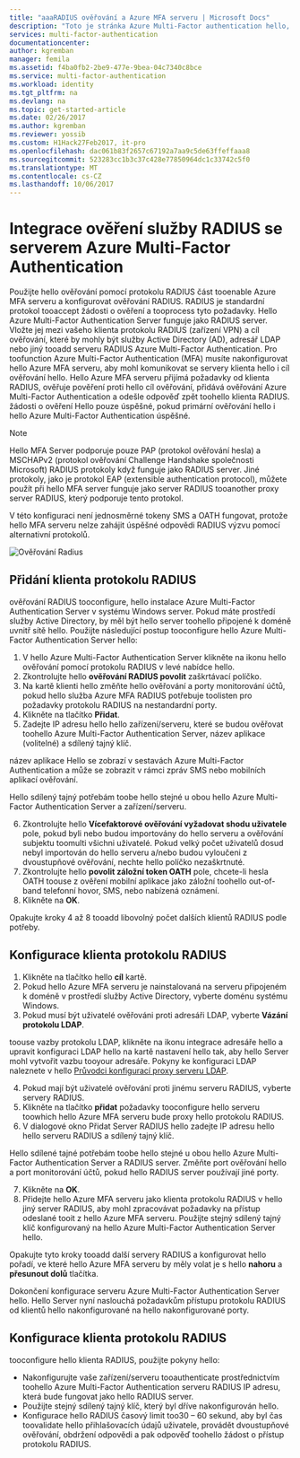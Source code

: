 ```yaml
---
title: "aaaRADIUS ověřování a Azure MFA serveru | Microsoft Docs"
description: "Toto je stránka Azure Multi-Factor authentication hello, která vám pomůže při nasazení ověření RADIUS a Server Azure Multi-Factor Authentication."
services: multi-factor-authentication
documentationcenter: 
author: kgremban
manager: femila
ms.assetid: f4ba0fb2-2be9-477e-9bea-04c7340c8bce
ms.service: multi-factor-authentication
ms.workload: identity
ms.tgt_pltfrm: na
ms.devlang: na
ms.topic: get-started-article
ms.date: 02/26/2017
ms.author: kgremban
ms.reviewer: yossib
ms.custom: H1Hack27Feb2017, it-pro
ms.openlocfilehash: dac061b83f2657c67192a7aa9c5de63ffeffaaa8
ms.sourcegitcommit: 523283cc1b3c37c428e77850964dc1c33742c5f0
ms.translationtype: MT
ms.contentlocale: cs-CZ
ms.lasthandoff: 10/06/2017
---
```

# <a name="integrate-radius-authentication-with-azure-multi-factor-authentication-server"></a>Integrace ověření služby RADIUS se serverem Azure Multi-Factor Authentication
Použijte hello ověřování pomocí protokolu RADIUS část tooenable Azure MFA serveru a konfigurovat ověřování RADIUS. RADIUS je standardní protokol tooaccept žádosti o ověření a tooprocess tyto požadavky. Hello Azure Multi-Factor Authentication Server funguje jako RADIUS server. Vložte jej mezi vašeho klienta protokolu RADIUS (zařízení VPN) a cíl ověřování, které by mohly být služby Active Directory (AD), adresář LDAP nebo jiný tooadd serveru RADIUS Azure Multi-Factor Authentication. Pro toofunction Azure Multi-Factor Authentication (MFA) musíte nakonfigurovat hello Azure MFA serveru, aby mohl komunikovat se servery klienta hello i cíl ověřování hello. Hello Azure MFA serveru přijímá požadavky od klienta RADIUS, ověřuje pověření proti hello cíl ověřování, přidává ověřování Azure Multi-Factor Authentication a odešle odpověď zpět toohello klienta RADIUS. žádosti o ověření Hello pouze úspěšné, pokud primární ověřování hello i hello Azure Multi-Factor Authentication úspěšné.

> [!NOTE]
> Hello MFA Server podporuje pouze PAP (protokol ověřování hesla) a MSCHAPv2 (protokol ověřování Challenge Handshake společnosti Microsoft) RADIUS protokoly když funguje jako RADIUS server.  Jiné protokoly, jako je protokol EAP (extensible authentication protocol), můžete použít při hello MFA server funguje jako server RADIUS tooanother proxy server RADIUS, který podporuje tento protokol.
>
> V této konfiguraci není jednosměrné tokeny SMS a OATH fungovat, protože hello MFA serveru nelze zahájit úspěšné odpovědi RADIUS výzvu pomocí alternativní protokolů.

![Ověřování Radius](./media/multi-factor-authentication-get-started-server-rdg/radius.png)

## <a name="add-a-radius-client"></a>Přidání klienta protokolu RADIUS
ověřování RADIUS tooconfigure, hello instalace Azure Multi-Factor Authentication Server v systému Windows server. Pokud máte prostředí služby Active Directory, by měl být hello server toohello připojené k doméně uvnitř sítě hello. Použijte následující postup tooconfigure hello Azure Multi-Factor Authentication Server hello:

1. V hello Azure Multi-Factor Authentication Server klikněte na ikonu hello ověřování pomocí protokolu RADIUS v levé nabídce hello.
2. Zkontrolujte hello **ověřování RADIUS povolit** zaškrtávací políčko.
3. Na kartě klienti hello změňte hello ověřování a porty monitorování účtů, pokud hello služba Azure MFA RADIUS potřebuje toolisten pro požadavky protokolu RADIUS na nestandardní porty.
4. Klikněte na tlačítko **Přidat**.
5. Zadejte IP adresu hello hello zařízení/serveru, které se budou ověřovat toohello Azure Multi-Factor Authentication Server, název aplikace (volitelné) a sdílený tajný klíč.

  název aplikace Hello se zobrazí v sestavách Azure Multi-Factor Authentication a může se zobrazit v rámci zpráv SMS nebo mobilních aplikací ověřování.

  Hello sdílený tajný potřebám toobe hello stejné u obou hello Azure Multi-Factor Authentication Server a zařízení/serveru.

6. Zkontrolujte hello **Vícefaktorové ověřování vyžadovat shodu uživatele** pole, pokud byli nebo budou importovány do hello serveru a ověřování subjektu toomulti všichni uživatelé. Pokud velký počet uživatelů dosud nebyl importován do hello serveru a/nebo budou vyloučeni z dvoustupňové ověřování, nechte hello políčko nezaškrtnuté.
7. Zkontrolujte hello **povolit záložní token OATH** pole, chcete-li hesla OATH toouse z ověření mobilní aplikace jako záložní toohello out-of-band telefonní hovor, SMS, nebo nabízená oznámení.
8. Klikněte na **OK**.

Opakujte kroky 4 až 8 tooadd libovolný počet dalších klientů RADIUS podle potřeby.

## <a name="configure-your-radius-client"></a>Konfigurace klienta protokolu RADIUS

1. Klikněte na tlačítko hello **cíl** kartě.
2. Pokud hello Azure MFA serveru je nainstalovaná na serveru připojeném k doméně v prostředí služby Active Directory, vyberte doménu systému Windows.
3. Pokud musí být uživatelé ověřováni proti adresáři LDAP, vyberte **Vázání protokolu LDAP**.

  toouse vazby protokolu LDAP, klikněte na ikonu integrace adresáře hello a upravit konfiguraci LDAP hello na kartě nastavení hello tak, aby hello Server mohl vytvořit vazbu tooyour adresáře. Pokyny ke konfiguraci LDAP naleznete v hello [Průvodci konfigurací proxy serveru LDAP](multi-factor-authentication-get-started-server-ldap.md).

4. Pokud mají být uživatelé ověřování proti jinému serveru RADIUS, vyberte servery RADIUS.
5. Klikněte na tlačítko **přidat** požadavky tooconfigure hello serveru toowhich hello Azure MFA serveru bude proxy hello protokolu RADIUS.
6. V dialogové okno Přidat Server RADIUS hello zadejte IP adresu hello hello serveru RADIUS a sdílený tajný klíč.

  Hello sdílené tajné potřebám toobe hello stejné u obou hello Azure Multi-Factor Authentication Server a RADIUS server. Změňte port ověřování hello a port monitorování účtů, pokud hello RADIUS server používají jiné porty.

7. Klikněte na **OK**.
8. Přidejte hello Azure MFA serveru jako klienta protokolu RADIUS v hello jiný server RADIUS, aby mohl zpracovávat požadavky na přístup odeslané tooit z hello Azure MFA serveru. Použijte stejný sdílený tajný klíč konfigurovaný na hello Azure Multi-Factor Authentication Server hello.

Opakujte tyto kroky tooadd další servery RADIUS a konfigurovat hello pořadí, ve které hello Azure MFA serveru by měly volat je s hello **nahoru** a **přesunout dolů** tlačítka.

Dokončení konfigurace serveru Azure Multi-Factor Authentication Server hello. Hello Server nyní naslouchá požadavkům přístupu protokolu RADIUS od klientů hello nakonfigurované na hello nakonfigurované porty.   

## <a name="radius-client-configuration"></a>Konfigurace klienta protokolu RADIUS
tooconfigure hello klienta RADIUS, použijte pokyny hello:

* Nakonfigurujte vaše zařízení/serveru tooauthenticate prostřednictvím toohello Azure Multi-Factor Authentication serveru RADIUS IP adresu, která bude fungovat jako hello RADIUS server.
* Použijte stejný sdílený tajný klíč, který byl dříve nakonfigurován hello.
* Konfigurace hello RADIUS časový limit too30 – 60 sekund, aby byl čas toovalidate hello přihlašovacích údajů uživatele, provádět dvoustupňové ověřování, obdržení odpovědi a pak odpověď toohello žádost o přístup protokolu RADIUS.
